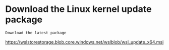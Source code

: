 
# Download the Linux kernel update package

`Download the latest package`

https://wslstorestorage.blob.core.windows.net/wslblob/wsl_update_x64.msi
